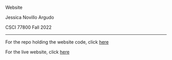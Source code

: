 Website

Jessica Novillo Argudo

CSCI 77800 Fall 2022
___

For the repo holding the website code, click [here](https://github.com/jnovillo/ethics_jnovillo)   

For the live website, click [here](https://jnovillo.github.io/ethics_jnovillo/) 
